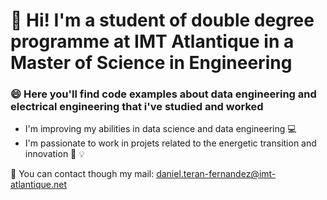 # :wave: Hi! I'm a student of double degree programme at IMT Atlantique in a Master of Science in Engineering

### :smile: Here you'll find code examples about data engineering and electrical engineering that i've studied and worked
- I'm improving my abilities in data science and data engineering :computer:
- I'm passionate to work in projets related to the energetic transition and innovation :book: :bulb:

:email: You can contact though my mail: daniel.teran-fernandez@imt-atlantique.net

